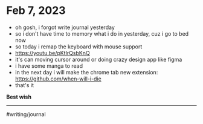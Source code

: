 # Feb 7, 2023

- oh gosh, i forgot write journal yesterday
- so i don't have time to memory what i do in yesterday, cuz i go to bed now
- so today i remap the keyboard with mouse support
- https://youtu.be/pKtIrQsbKnQ
- it's can moving cursor around or doing crazy design app like figma
- i have some manga to read
- in the next day i will make the chrome tab new extension: https://github.com/when-will-i-die
- that's it

**Best wish**

---

#writing/journal 